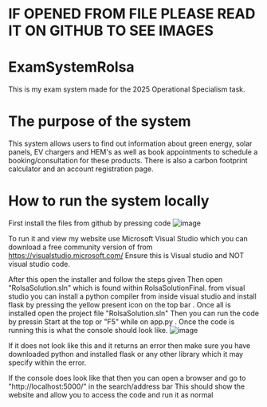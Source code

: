 # IF OPENED FROM FILE PLEASE READ IT ON GITHUB TO SEE IMAGES

# ExamSystemRolsa

This is my exam system made for the 2025 Operational Specialism task. 
# The purpose of the system
This system allows users to find out information about green energy, solar panels, EV chargers and HEM's as well as book appointments 
to schedule a booking/consultation for these products. There is also a carbon footprint calculator and an account registration page. 

# How to run the system locally
First install the files from github by pressing code 
![image](https://github.com/user-attachments/assets/99100b93-0edd-45b0-8245-b5e157a2cc64)

To run it and view my website use Microsoft Visual Studio which you can download a free community version of from https://visualstudio.microsoft.com/ 
Ensure this is Visual studio and NOT visual studio code.

After this open the installer and follow the steps given
Then open "RolsaSolution.sln" which is found within RolsaSolutionFinal.
from visual studio you can install a python compiler from inside visual studio and install flask by pressing the yellow present icon on the top bar
. Once all is installed open the project file "RolsaSolution.sln" 
Then you can run the code by pressin Start at the top or "F5" while on app.py . Once the code is running this is what the console should look like.
![image](https://github.com/user-attachments/assets/d3084d52-aca8-4a23-ac46-499498a8acf2)

If it does not look like this and it returns an error then make sure you have downloaded python and installed flask or any other library which it may specify within the error.

If the console does look like that then you can open a browser and go to "http://localhost:5000/" in the search/address bar
This should show the website and allow you to access the code and run it as normal

